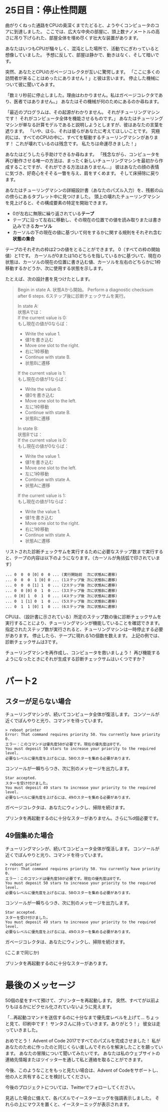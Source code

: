 # 25日目：停止性問題 #

曲がりくねった通路をCPUの奥深くまでたどると、ようやくコンピュータのコアに到達しました。
ここでは、広大な中央の部屋に、頭上数ナノメートルの高さに吊り下げられた、部屋全体を埋め尽くす壮大な装置があります。

あなたはいつもCPUが騒々しく、混沌とした場所で、活動でにぎわっていると想像していました。
予想に反して、部屋は静かで、動きはなく、そして暗いです。

突然、あなたとCPUのガベージコレクタが互いに驚愕します。
「ここに多くの訪問者が来ることはめったにありません！」と彼は言います。
停止した機械について彼に聞いてみます。

「数ミリ秒前に停止しました。理由はわかりません。私はガベージコレクタであり、医者ではありません。」
あなたはその機械が何のためにあるのか尋ねます。

「最近のプログラムは、その起源がわかりません。
それがチューリングマシンです！
それがコンピュータ全体を機能させるものです。」
あなたはチューリングマシンが単なる計算モデルであると説明しようとしますが、彼はあなたの言葉を遮ります。
「いや、ほら、それは彼らがあなたに考えてほしいことです。
究極的には、すべてのCPUの中に、すべてを駆動するチューリングマシンがあります！
これが壊れているのは残念です。
私たちは命運尽きました！」

あなたはどうしたら手助けできるか尋ねます。
「残念ながら、コンピュータを再び動作させる唯一の方法は、まったく新しいチューリングマシンを最初から作成することですが、それができる方法はありません…」
彼はあなたの顔の表情に気づき、好奇心をそそる一瞥を与え、肩をすくめます。
そして床掃除に戻ります。

あなたはチューリングマシンの詳細設計書（あなたのパズル入力）を、残骸の山の傍らにあるタブレット中に見つけました。
頭上の壊れたチューリングマシンを見上げると、その構成要素の特定を開始できます。

- 0が左右に無限に繰り返されている**テープ**
- テープに沿って左右に移動し、その現在の位置での値を読み取りまたは書き込みできる**カーソル**
- カーソルの下の現在の値に基づいて何をするかに関する規則をそれぞれ含む**状態の集合**

テープのそれぞれの枠は2つの値をとることができます。
0（すべての枠の開始値）と1です。
カーソルが0または1のどちらを指しているかに基づいて、現在の状態は、カーソルの現在の位置に書き込む値、カーソルを左右のどちらかに1枠移動するかどうか、次に使用する状態を示します。

たとえば、次の設計書を見つけたとします。

> Begin in state A.
> 状態Aから開始。
> Perform a diagnostic checksum after 6 steps.
> 6ステップ後に診断チェックサムを実行。
>
> In state A:  
> 状態Aでは：  
>  If the current value is 0:  
>  もし現在の値が0ならば：
>    - Write the value 1.
>    - 値1を書き込む
>    - Move one slot to the right.
>    - 右に1枠移動
>    - Continue with state B.
>    - 状態Bに遷移
>
>  If the current value is 1:  
>  もし現在の値が1ならば：
>    - Write the value 0.
>    - 値0を書き込む
>    - Move one slot to the left.
>    - 左に1枠移動
>    - Continue with state B.
>    - 状態Bに遷移
>
> In state B:  
> 状態Bでは：  
>  If the current value is 0:  
>  もし現在の値が0ならば：
>    - Write the value 1.
>    - 値1を書き込む
>    - Move one slot to the left.
>    - 左に1枠移動
>    - Continue with state A.
>    - 状態Aに遷移
>
>  If the current value is 1:  
>  もし現在の値が1ならば：
>    - Write the value 1.
>    - 値1を書き込む
>    - Move one slot to the right.
>    - 右に1枠移動
>    - Continue with state A.
>    - 状態Aに遷移

リストされた診断チェックサムを実行するために必要なステップ数まで実行すると、テープの内容は以下のようになります。（カーソルが角括弧で印されています）

```
... 0  0  0 [0] 0  0 ... (実行開始前  次に状態Aに遷移)
... 0  0  0  1 [0] 0 ... (1ステップ後 次に状態Bに遷移)
... 0  0  0 [1] 1  0 ... (2ステップ後 次に状態Aに遷移)
... 0  0 [0] 0  1  0 ... (3ステップ後 次に状態Bに遷移)
... 0 [0] 1  0  1  0 ... (4ステップ後 次に状態Aに遷移)
... 0  1 [1] 0  1  0 ... (5ステップ後 次に状態Bに遷移)
... 0  1  1 [0] 1  0 ... (6ステップ後 次に状態Aに遷移)
```

CPUは、（設計書に示されている）所定のステップ数の後に診断チェックサムを実行することにより、チューリングマシンが機能していることを確認できます。
指定されたステップ数が実行されると、チューリングマシンは一時停止する必要があります。
停止したら、テープに現れる1の個数を数えます。
上記の例では、診断チェックサムは3です。

チューリングマシンを再作成し、コンピュータを救いましょう！
再び機能するようになったときにそれが生成する診断チェックサムはいくつですか？

# パート2 #

## スターが足らない場合 ##

チューリングマシンが、続いてコンピュータ全体が復活します。
コンソールが近くでぼんやりと光り、コマンドを待っています。

```
> reboot printer
Error: That command requires priority 50. You currently have priority 0.
エラー：このコマンドは優先度50が必要です。現在の優先度は0です。
You must deposit 50 stars to increase your priority to the required level.
必要なレベルに優先度を上げるには、50のスターを集める必要があります。
```

コンソールが一瞬ちらつき、次に別のメッセージを出力します。

```
Star accepted.
スターを受け付けました。
You must deposit 49 stars to increase your priority to the required level.
必要なレベルに優先度を上げるには、49のスターを集める必要があります。
```

ガベージコレクタは、あなたにウィンクし、掃除を続けます。

プリンタを再起動するのに十分なスターがありません。さらに%d個必要です。

## 49個集めた場合 ##

チューリングマシンが、続いてコンピュータ全体が復活します。
コンソールが近くでぼんやりと光り、コマンドを待っています。

```
> reboot printer
Error: That command requires priority 50. You currently have priority 0.
エラー：このコマンドは優先度50が必要です。現在の優先度は0です。
You must deposit 50 stars to increase your priority to the required level.
必要なレベルに優先度を上げるには、50のスターを集める必要があります。
```

コンソールが一瞬ちらつき、次に別のメッセージを出力します。

```
Star accepted.
スターを受け付けました。
You must deposit 49 stars to increase your priority to the required level.
必要なレベルに優先度を上げるには、49のスターを集める必要があります。
```

ガベージコレクタは、あなたにウィンクし、掃除を続けます。

(ここまで同じか)

プリンタを再起動するのに十分なスターがあります。

# 最後のメッセージ #

50個の星をすべて預けて、プリンターを再起動します。
突然、すべてが以前よりもはるかにピクセル化されていないように見えます。

「…再起動コマンドを送信するのに十分なまで優先度レベルを上げて…
ちょっと見て、印刷中です！
サンタさんに持っていきます。ありがとう！」
彼女は走っていきました。

おめでとう！
Advent of Code 2017ですべてのパズルを完成させました！
私があなたのために作ったのと同じくらい楽しんでそれらを解決したことを願っています。
あなたの冒険について聞いてみたいです。
あなたは私のウェブサイトの連絡先情報またはツイッターを通して私と連絡を取ることができます。

今後、このようなことをもっと見たい場合は、Advent of Codeをサポートし、他の人と共有することを検討してください。

今後のプロジェクトについては、Twitterでフォローしてください。

見逃した場合に備えて、各パズルでイースターエッグを強調表示しました。
それらの上にマウスを置くと、イースターエッグが表示されます。

